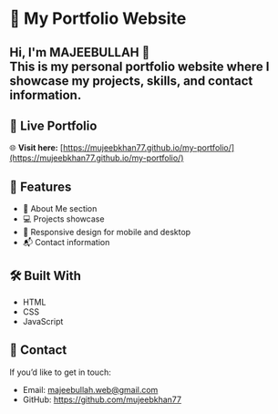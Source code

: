 # 🌟 My Portfolio Website

Hi, I'm **MAJEEBULLAH** 👋  
This is my personal portfolio website where I showcase my projects, skills, and contact information.  
-

## 🔗 Live Portfolio
🌐 **Visit here:** [https://mujeebkhan77.github.io/my-portfolio/](https://mujeebkhan77.github.io/my-portfolio/)


## 📂 Features
- 📝 About Me section  
- 💻 Projects showcase  
- 📱 Responsive design for mobile and desktop  
- 📬 Contact information  


## 🛠️ Built With
- HTML  
- CSS  
- JavaScript  


## 📧 Contact
If you’d like to get in touch:  
- Email: majeebullah.web@gmail.com    
- GitHub: https://github.com/mujeebkhan77
